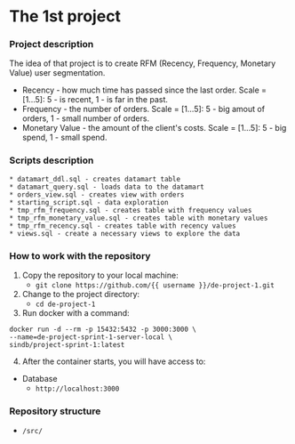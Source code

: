 # The 1st project 

### Project description
The idea of that project is to create RFM (Recency, Frequency, Monetary Value) user segmentation.

- Recency - how much time has passed since the last order. Scale = [1...5]: 5 - is recent, 1 - is far in the past.
- Frequency - the number of orders. Scale = [1...5]: 5 - big amout of orders, 1 - small number of orders.
- Monetary Value - the amount of the client's costs. Scale = [1...5]: 5 - big spend, 1 - small spend.

### Scripts description

	* datamart_ddl.sql - creates datamart table
	* datamart_query.sql - loads data to the datamart
	* orders_view.sql - creates view with orders
	* starting_script.sql - data exploration
	* tmp_rfm_frequency.sql - creates table with frequency values
	* tmp_rfm_monetary_value.sql - creates table with monetary values
	* tmp_rfm_recency.sql - creates table with recency values
	* views.sql - create a necessary views to explore the data

### How to work with the repository

1. Copy the repository to your local machine:
	* `git clone https://github.com/{{ username }}/de-project-1.git`
2. Change to the project directory: 
	* `cd de-project-1`
3. Run docker with a command:

```
docker run -d --rm -p 15432:5432 -p 3000:3000 \
--name=de-project-sprint-1-server-local \
sindb/project-sprint-1:latest 
```

4. After the container starts, you will have access to:
- Database
	- `http://localhost:3000`

### Repository structure
- `/src/`
